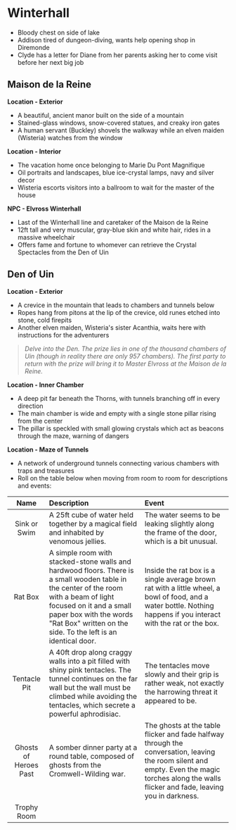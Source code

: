 # Winterhall
- Bloody chest on side of lake
- Addison tired of dungeon-diving, wants help opening shop in Diremonde
- Clyde has a letter for Diane from her parents asking her to come visit before her next big job

## Maison de la Reine
**Location - Exterior**
- A beautiful, ancient manor built on the side of a mountain
- Stained-glass windows, snow-covered statues, and creaky iron gates
- A human servant (Buckley) shovels the walkway while an elven maiden (Wisteria) watches from the window

**Location - Interior**
- The vacation home once belonging to Marie Du Pont Magnifique
- Oil portraits and landscapes, blue ice-crystal lamps, navy and silver decor
- Wisteria escorts visitors into a ballroom to wait for the master of the house

**NPC - Elvross Winterhall**
- Last of the Winterhall line and caretaker of the Maison de la Reine
- 12ft tall and very muscular, gray-blue skin and white hair, rides in a massive wheelchair
- Offers fame and fortune to whomever can retrieve the Crystal Spectacles from the Den of Uin

## Den of Uin
**Location - Exterior**
- A crevice in the mountain that leads to chambers and tunnels below
- Ropes hang from pitons at the lip of the crevice, old runes etched into stone, cold firepits
- Another elven maiden, Wisteria's sister Acanthia, waits here with instructions for the adventurers

> *Delve into the Den. The prize lies in one of the thousand chambers of Uin (though in reality there are only 957 chambers). The first party to return with the prize will bring it to Master Elvross at the Maison de la Reine.*

**Location - Inner Chamber**
- A deep pit far beneath the Thorns, with tunnels branching off in every direction
- The main chamber is wide and empty with a single stone pillar rising from the center
- The pillar is speckled with small glowing crystals which act as beacons through the maze, warning of dangers

**Location - Maze of Tunnels**
- A network of underground tunnels connecting various chambers with traps and treasures
- Roll on the table below when moving from room to room for descriptions and events:


| Name | Description | Event |
|:---:|:--- |:--- |
| Sink or Swim | A 25ft cube of water held together by a magical field and inhabited by venomous jellies. | The water seems to be leaking slightly along the frame of the door, which is a bit unusual. |
| Rat Box | A simple room with stacked-stone walls and hardwood floors. There is a small wooden table in the center of the room with a beam of light focused on it and a small paper box with the words "Rat Box" written on the side. To the left is an identical door. | Inside the rat box is a single average brown rat with a little wheel, a bowl of food, and a water bottle. Nothing happens if you interact with the rat or the box. |
| Tentacle Pit | A 40ft drop along craggy walls into a pit filled with shiny pink tentacles. The tunnel continues on the far wall but the wall must be climbed while avoiding the tentacles, which secrete a powerful aphrodisiac. | The tentacles move slowly and their grip is rather weak, not exactly the harrowing threat it appeared to be. |
| Ghosts of Heroes Past | A somber dinner party at a round table, composed of ghosts from the Cromwell-Wilding war. | The ghosts at the table flicker and fade halfway through the conversation, leaving the room silent and empty. Even the magic torches along the walls flicker and fade, leaving you in darkness. |
| Trophy Room |  |  |
